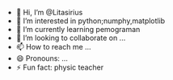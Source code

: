 - 👋 Hi, I’m @Litasirius
- 👀 I’m interested in python;numphy,matplotlib
- 🌱 I’m currently learning pemograman
- 💞️ I’m looking to collaborate on ...
- 📫 How to reach me ...
- 😄 Pronouns: ...
- ⚡ Fun fact: physic teacher

<!---
Litasirius/Litasirius is a ✨ special ✨ repository because its `README.md` (this file) appears on your GitHub profile.
You can click the Preview link to take a look at your changes.
--->
